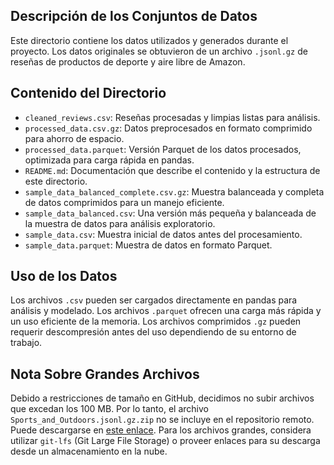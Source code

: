 ## Descripción de los Conjuntos de Datos

Este directorio contiene los datos utilizados y generados durante el proyecto. Los datos originales se obtuvieron de un archivo `.jsonl.gz` de reseñas de productos de deporte y aire libre de Amazon.

## Contenido del Directorio

- `cleaned_reviews.csv`: Reseñas procesadas y limpias listas para análisis.
- `processed_data.csv.gz`: Datos preprocesados en formato comprimido para ahorro de espacio.
- `processed_data.parquet`: Versión Parquet de los datos procesados, optimizada para carga rápida en pandas.
- `README.md`: Documentación que describe el contenido y la estructura de este directorio.
- `sample_data_balanced_complete.csv.gz`: Muestra balanceada y completa de datos comprimidos para un manejo eficiente.
- `sample_data_balanced.csv`: Una versión más pequeña y balanceada de la muestra de datos para análisis exploratorio.
- `sample_data.csv`: Muestra inicial de datos antes del procesamiento.
- `sample_data.parquet`: Muestra de datos en formato Parquet.

## Uso de los Datos

Los archivos `.csv` pueden ser cargados directamente en pandas para análisis y modelado. Los archivos `.parquet` ofrecen una carga más rápida y un uso eficiente de la memoria. Los archivos comprimidos `.gz` pueden requerir descompresión antes del uso dependiendo de su entorno de trabajo.

## Nota Sobre Grandes Archivos

Debido a restricciones de tamaño en GitHub, decidimos no subir archivos que excedan los 100 MB. Por lo tanto, el archivo `Sports_and_Outdoors.jsonl.gz.zip` no se incluye en el repositorio remoto. Puede descargarse en [este enlace](https://amazon-reviews-2023.github.io/). Para los archivos grandes, considera utilizar `git-lfs` (Git Large File Storage) o proveer enlaces para su descarga desde un almacenamiento en la nube.

